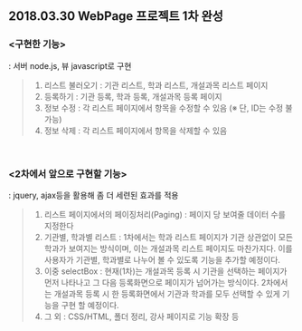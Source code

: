 
## 2018.03.30  WebPage 프로젝트 1차 완성


### <구현한 기능>
: 서버 node.js, 뷰 javascript로 구현 
> 1.	리스트 불러오기 : 기관 리스트, 학과 리스트, 개설과목 리스트 페이지
> 2.	등록하기 : 기관 등록, 학과 등록, 개설과목 등록 페이지 
> 3.	정보 수정 : 각 리스트 페이지에서 항목을 수정할 수 있음 (※ 단, ID는 수정 불가능)
> 4.	정보 삭제 : 각 리스트 페이지에서 항목을 삭제할 수 있음 
   



</br>


### <2차에서 앞으로 구현할 기능>
:  jquery, ajax등을 활용해 좀 더 세련된 효과를 적용 
> 1.	리스트 페이지에서의 페이징처리(Paging) : 페이지 당 보여줄 데이터 수를 지정한다
> 2.	기관별, 학과별 리스트 : 1차에서는 학과 리스트 페이지가 기관 상관없이 모든 학과가 보여지는 방식이며, 이는 개설과목 리스트 페이지도 마찬가지다. 이를 사용자가 기관별, 학과별로 나누어 볼 수 있도록 기능을 추가할 예정이다.
> 3.	이중 selectBox : 현재(1차)는 개설과목 등록 시 기관을 선택하는 페이지가 먼저 나타나고 그 다음 등록화면으로 페이지가 넘어가는 방식이다. 2차에서는 개설과목 등록 시 한 등록화면에서 기관과 학과를 모두 선택할 수 있게 기능을 구현 할 예정이다.
> 4.	그 외 : CSS/HTML, 폴더 정리, 강사 페이지로 기능 확장 등   



